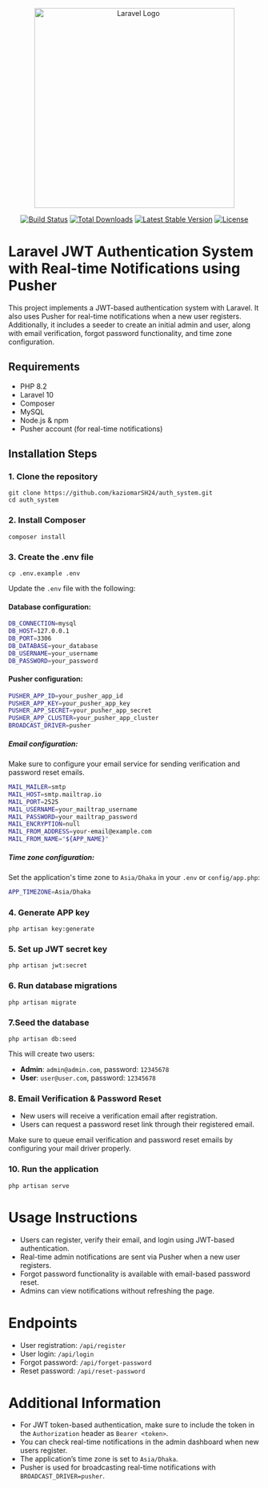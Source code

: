 <p align="center"><a href="https://laravel.com" target="_blank"><img src="https://raw.githubusercontent.com/laravel/art/master/logo-lockup/5%20SVG/2%20CMYK/1%20Full%20Color/laravel-logolockup-cmyk-red.svg" width="400" alt="Laravel Logo"></a></p>

<p align="center">
<a href="https://github.com/laravel/framework/actions"><img src="https://github.com/laravel/framework/workflows/tests/badge.svg" alt="Build Status"></a>
<a href="https://packagist.org/packages/laravel/framework"><img src="https://img.shields.io/packagist/dt/laravel/framework" alt="Total Downloads"></a>
<a href="https://packagist.org/packages/laravel/framework"><img src="https://img.shields.io/packagist/v/laravel/framework" alt="Latest Stable Version"></a>
<a href="https://packagist.org/packages/laravel/framework"><img src="https://img.shields.io/packagist/l/laravel/framework" alt="License"></a>
</p>

# Laravel JWT Authentication System with Real-time Notifications using Pusher

This project implements a JWT-based authentication system with Laravel. It also uses Pusher for real-time notifications when a new user registers. Additionally, it includes a seeder to create an initial admin and user, along with email verification, forgot password functionality, and time zone configuration.

## Requirements

- PHP 8.2
- Laravel 10
- Composer
- MySQL
- Node.js & npm
- Pusher account (for real-time notifications)

## Installation Steps

### 1. Clone the repository

```console
git clone https://github.com/kaziomarSH24/auth_system.git
cd auth_system
```

### 2. Install Composer
```console
composer install
```

### 3. Create the .env file
```console
cp .env.example .env
```




Update the `.env` file with the following:
#### Database configuration:
```bash
DB_CONNECTION=mysql
DB_HOST=127.0.0.1
DB_PORT=3306
DB_DATABASE=your_database
DB_USERNAME=your_username
DB_PASSWORD=your_password
```


#### Pusher configuration:
```bash
PUSHER_APP_ID=your_pusher_app_id
PUSHER_APP_KEY=your_pusher_app_key
PUSHER_APP_SECRET=your_pusher_app_secret
PUSHER_APP_CLUSTER=your_pusher_app_cluster
BROADCAST_DRIVER=pusher
```

##### Email configuration:
Make sure to configure your email service for sending verification and password reset emails.
```bash
MAIL_MAILER=smtp
MAIL_HOST=smtp.mailtrap.io
MAIL_PORT=2525
MAIL_USERNAME=your_mailtrap_username
MAIL_PASSWORD=your_mailtrap_password
MAIL_ENCRYPTION=null
MAIL_FROM_ADDRESS=your-email@example.com
MAIL_FROM_NAME="${APP_NAME}"
```
##### Time zone configuration:
Set the application's time zone to `Asia/Dhaka` in your `.env` or `config/app.php`:
```bash
APP_TIMEZONE=Asia/Dhaka
```

### 4. Generate APP key
```console
php artisan key:generate
```

### 5. Set up JWT secret key
```console
php artisan jwt:secret
```
### 6. Run database migrations
```console
php artisan migrate
```

### 7.Seed the database
```console
php artisan db:seed
```

This will create two users:

- **Admin**: `admin@admin.com`, password: `12345678`
- **User**: `user@user.com`, password: `12345678`

### 8. Email Verification & Password Reset

- New users will receive a verification email after registration.
- Users can request a password reset link through their registered email.

Make sure to queue email verification and password reset emails by configuring your mail driver properly.

### 10. Run the application
```console
php artisan serve
```


# Usage Instructions
- Users can register, verify their email, and login using JWT-based authentication.
- Real-time admin notifications are sent via Pusher when a new user registers.
- Forgot password functionality is available with email-based password reset.
- Admins can view notifications without refreshing the page.

# Endpoints

- User registration: `/api/register`
- User login: `/api/login`
- Forgot password: `/api/forget-password`
- Reset password: `/api/reset-password`


# Additional Information

- For JWT token-based authentication, make sure to include the token in the `Authorization` header as `Bearer <token>`.
- You can check real-time notifications in the admin dashboard when new users register.
- The application’s time zone is set to `Asia/Dhaka`.
- Pusher is used for broadcasting real-time notifications with `BROADCAST_DRIVER=pusher`.